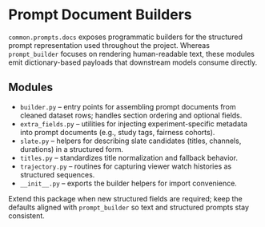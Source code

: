 # Prompt Document Builders

`common.prompts.docs` exposes programmatic builders for the structured prompt
representation used throughout the project. Whereas `prompt_builder` focuses on
rendering human-readable text, these modules emit dictionary-based payloads
that downstream models consume directly.

## Modules

- `builder.py` – entry points for assembling prompt documents from cleaned
  dataset rows; handles section ordering and optional fields.
- `extra_fields.py` – utilities for injecting experiment-specific metadata into
  prompt documents (e.g., study tags, fairness cohorts).
- `slate.py` – helpers for describing slate candidates (titles, channels,
  durations) in a structured form.
- `titles.py` – standardizes title normalization and fallback behavior.
- `trajectory.py` – routines for capturing viewer watch histories as structured
  sequences.
- `__init__.py` – exports the builder helpers for import convenience.

Extend this package when new structured fields are required; keep the defaults
aligned with `prompt_builder` so text and structured prompts stay consistent.
